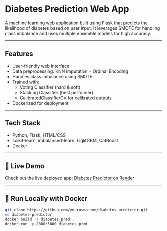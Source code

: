 #  Diabetes Prediction Web App

A machine learning web application built using Flask that predicts the likelihood of diabetes based on user input. It leverages SMOTE for handling class imbalance and uses multiple ensemble models for high accuracy.

---

##  Features

- User-friendly web interface
- Data preprocessing: KNN imputation + Ordinal Encoding
- Handles class imbalance using SMOTE
- Trained with:
  - Voting Classifier (hard & soft)
  - Stacking Classifier (best performer)
  - CalibratedClassifierCV for calibrated outputs
- Dockerized for deployment

---

##  Tech Stack

- Python, Flask, HTML/CSS
- scikit-learn, imbalanced-learn, LightGBM, CatBoost
- Docker

---

## 🔗 Live Demo

Check out the live deployed app: [Diabetes Predictor on Render](https://your-render-link.com)

---

## 🐳 Run Locally with Docker

```bash
git clone https://github.com/yourusername/diabetes-predictor.git
cd diabetes-predictor
docker build -t diabetes_pred .
docker run -p 8888:5000 diabetes_pred
